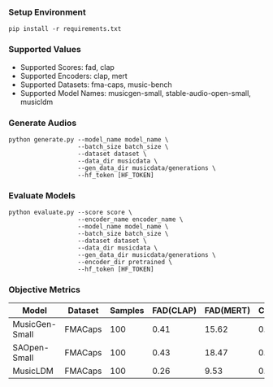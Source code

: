 ### Setup Environment
```shell
pip install -r requirements.txt
```

### Supported Values
- Supported Scores: fad, clap
- Supported Encoders: clap, mert
- Supported Datasets: fma-caps, music-bench
- Supported Model Names: musicgen-small, stable-audio-open-small, musicldm

### Generate Audios 
```shell
python generate.py --model_name model_name \
                   --batch_size batch_size \
                   --dataset dataset \
                   --data_dir musicdata \ 
                   --gen_data_dir musicdata/generations \
                   --hf_token [HF_TOKEN]
```

### Evaluate Models
```shell
python evaluate.py --score score \
                   --encoder_name encoder_name \
                   --model_name model_name \
                   --batch_size batch_size \
                   --dataset dataset \
                   --data_dir musicdata \ 
                   --gen_data_dir musicdata/generations \
                   --encoder_dir pretrained \
                   --hf_token [HF_TOKEN]
```

### Objective Metrics
| Model           | Dataset | Samples | FAD(CLAP) | FAD(MERT) | CLAP(CLAP) |
|-----------------|---------|---------|-----------|-----------|------------|
| MusicGen-Small  | FMACaps | 100     | 0.41      | 15.62     | 0.29       |
| SAOpen-Small    | FMACaps | 100     | 0.43      | 18.47     | 0.20       |
| MusicLDM        | FMACaps | 100     | 0.26      | 9.53      | 0.32       |
